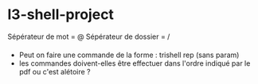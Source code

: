 # l3-shell-project

Sépérateur de mot = @
Sépérateur de dossier = /

####
- Peut on faire une commande de la forme : trishell rep (sans param)
- les commandes doivent-elles être effectuer dans l'ordre indiqué par le pdf ou c'est alétoire ?

